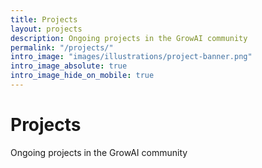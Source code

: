 ```yaml
---
title: Projects
layout: projects
description: Ongoing projects in the GrowAI community
permalink: "/projects/"
intro_image: "images/illustrations/project-banner.png"
intro_image_absolute: true
intro_image_hide_on_mobile: true
---
```


# Projects

Ongoing projects in the GrowAI community
